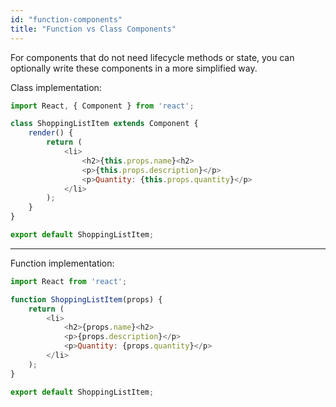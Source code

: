 ```yaml
---
id: "function-components"
title: "Function vs Class Components"
---
```


For components that do not need lifecycle methods or state, you can optionally write these components in a more simplified way. 

Class implementation:

```js
import React, { Component } from 'react';

class ShoppingListItem extends Component {
    render() {
        return (
            <li>
                <h2>{this.props.name}<h2>
                <p>{this.props.description}</p>
                <p>Quantity: {this.props.quantity}</p>
            </li>
        );
    }
}

export default ShoppingListItem;
```

---

Function implementation:

```js
import React from 'react';

function ShoppingListItem(props) {
    return (
        <li>
            <h2>{props.name}<h2>
            <p>{props.description}</p>
            <p>Quantity: {props.quantity}</p>
        </li>
    );
}

export default ShoppingListItem;
```
